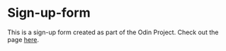 # Sign-up-form

This is a sign-up form created as part of the Odin Project. Check out the page [here](https://henry-c-h.github.io/sign-up-form/).

